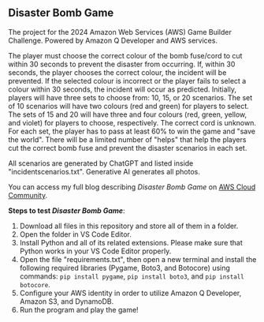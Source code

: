 ## Disaster Bomb Game
The project for the 2024 Amazon Web Services (AWS) Game Builder Challenge. Powered by Amazon Q Developer and AWS services.

The player must choose the correct colour of the bomb fuse/cord to cut within 30 seconds to prevent the disaster from occurring. 
If, within 30 seconds, the player chooses the correct colour, the incident will be prevented. 
If the selected colour is incorrect or the player fails to select a colour within 30 seconds, the incident will occur as predicted. 
Initially, players will have three sets to choose from: 10, 15, or 20 scenarios. The set of 10 scenarios will have two colours (red and green) for players to select. 
The sets of 15 and 20 will have three and four colours (red, green, yellow, and violet) for players to choose, respectively. The correct cord is unknown. 
For each set, the player has to pass at least 60% to win the game and "save the world". 
There will be a limited number of "helps" that help the players cut the correct bomb fuse and prevent the disaster scenarios in each set.

All scenarios are generated by ChatGPT and listed inside "incidentscenarios.txt". Generative AI generates all photos.

You can access my full blog describing *Disaster Bomb Game* on [AWS Cloud Community](https://community.aws/content/2pbDb5b6lPZIlazd8bwIiOQmcnM/disaster-bomb-game-an-online-survival-game-powered-by-amazon-q).

**Steps to test *Disaster Bomb Game***:
1. Download all files in this repository and store all of them in a folder.
2. Open the folder in VS Code Editor.
3. Install Python and all of its related extensions. Please make sure that Python works in your VS Code Editor properly.
4. Open the file "requirements.txt", then open a new terminal and install the following required libraries (Pygame, Boto3, and Botocore) using commands: `pip install pygame`, `pip install boto3`, and `pip install botocore`.
5. Configure your AWS identity in order to utilize Amazon Q Developer, Amazon S3, and DynamoDB.
6. Run the program and play the game!
